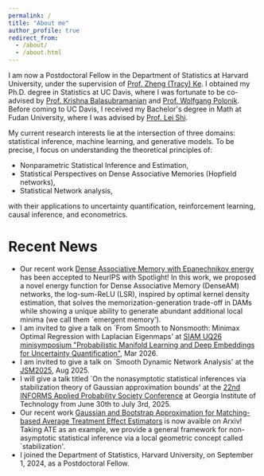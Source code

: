 ```yaml
---
permalink: /
title: "About me"
author_profile: true
redirect_from: 
  - /about/
  - /about.html
---
```


I am now a Postdoctoral Fellow in the Department of Statistics at Harvard University, under the supervision of [Prof. Zheng (Tracy) Ke](https://zke.fas.harvard.edu/). I obtained my Ph.D. degree in Statistics at UC Davis, where I was fortunate to be co-advised by [Prof. Krishna Balasubramanian](https://sites.google.com/view/kriznakumar/) and [Prof. Wolfgang Polonik](https://www.stat.ucdavis.edu/~polonik/). Before coming to UC Davis, I received my Bachelor's degree in Math at Fudan University, where I was advised by [Prof. Lei Shi](https://mastone1983.github.io/).

My current research interests lie at the intersection of three domains: statistical inference, machine learning, and generative models. To be precise, I focus on understanding the theoretical principles of:
* Nonparametric Statistical Inference and Estimation,
* Statistical Perspectives on Dense Associative Memories (Hopfield networks),
* Statistical Network analysis,
  
with their applications to uncertainty quantification, reinforcement learning, causal inference, and econometrics.

Recent News
======
* Our recent work [Dense Associative Memory with Epanechnikov energy](https://arxiv.org/abs/2506.10801v1) has been accepted to NeurIPS with Spotlight! In this work, we proposed a novel energy function for Dense Associative Memory (DenseAM) networks, the log-sum-ReLU (LSR), inspired by optimal kernel density estimation, that solves the memorization-generation trade-off in DAMs while showing a unique ability to generate abundant additional local minima (we call them `emergent memory').
* I am invited to give a talk on `From Smooth to Nonsmooth: Minimax Optimal Regression with Laplacian Eigenmaps' at [SIAM UQ26 minisymposium "Probabilistic Manifold Learning and Deep Embeddings for Uncertainty Quantification"](https://www.siam.org/conferences-events/siam-conferences/uq26/), Mar 2026.
* I am invited to give a talk on `Smooth Dynamic Network Analysis' at the [JSM2025](https://ww2.amstat.org/meetings/jsm/2025/), Aug 2025. 
* I will give a talk titled `On the nonasymptotic statistical inferences via stabilization theory of Gaussian approximation bounds' at the [22nd INFORMS Applied Probability Society Conference](https://informs-aps.isye.gatech.edu/program) at Georgia Institute of Technology from June 30th to July 3rd, 2025.
* Our recent work [Gaussian and Bootstrap Approximation for Matching-based Average Treatment Effect Estimators](https://arxiv.org/abs/2412.17181) is now avaible on Arxiv! Taking ATE as an example, we provide a general framework for non-asymptotic statistical inference via a local geometric concept called `stabilization'.
* I joined the Department of Statistics, Harvard University, on September 1, 2024, as a Postdoctoral Fellow.
